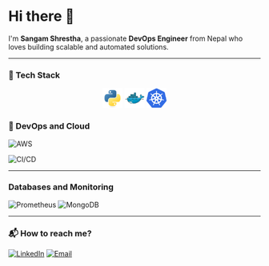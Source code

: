 # Hi there 👋

I'm **Sangam Shrestha**, a passionate **DevOps Engineer** from Nepal who loves building scalable and automated solutions.

---

### 🔧 Tech Stack

<div align="center">
  <img src="https://github.com/devicons/devicon/raw/master/icons/python/python-original.svg" alt="Python" width="40" height="40"/>
  <img src="https://github.com/devicons/devicon/raw/master/icons/docker/docker-original.svg" alt="Docker" width="40" height="40"/>
  <img src="https://github.com/devicons/devicon/raw/master/icons/kubernetes/kubernetes-plain.svg" alt="Kubernetes" width="40" height="40"/>
  <!-- Add more icons as needed -->
</div>

### 🚀 DevOps and Cloud

![AWS](https://img.shields.io/badge/AWS-Cloud-orange?style=for-the-badge&logo=amazon-aws&logoColor=white)

![CI/CD](https://img.shields.io/badge/CI%2FCD-Automation-blue?style=for-the-badge&logo=githubactions&logoColor=white)

---

### Databases and Monitoring

![Prometheus](https://img.shields.io/badge/Prometheus-Monitoring-red?style=for-the-badge&logo=prometheus)
![MongoDB](https://img.shields.io/badge/MongoDB-Database-green?style=for-the-badge&logo=mongodb)

---

### 📬 How to reach me?

[![LinkedIn](https://img.shields.io/badge/LinkedIn-Connect-blue?style=for-the-badge&logo=linkedin)](https://linkedin.com/in/magnas007)
[![Email](https://img.shields.io/badge/Email-Contact-red?style=for-the-badge&logo=gmail)](mailto:sangamshrestha147@gmail.com)
